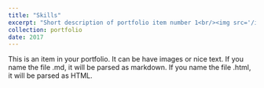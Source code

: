 ```yaml
---
title: "Skills"
excerpt: "Short description of portfolio item number 1<br/><img src='/images/Skills.png'>"
collection: portfolio
date: 2017
---
```


This is an item in your portfolio. It can be have images or nice text. If you name the file .md, it will be parsed as markdown. If you name the file .html, it will be parsed as HTML. 
